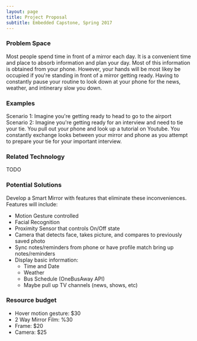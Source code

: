 ```yaml
---
layout: page
title: Project Proposal
subtitle: Embedded Capstone, Spring 2017
---
```


### Problem Space
Most people spend time in front of a mirror each day. It is a convenient time and place to absorb information and plan your day. Most of this information is obtained from your phone. However, your hands will be most likey be occupied if you're standing in front of a mirror getting ready. Having to constantly pause your routine to look down at your phone for the news, weather, and intinerary slow you down.   

### Examples
Scenario 1: Imagine you're getting ready to head to go to the airport 
Scenario 2: Imagine you're getting ready for an interview and need to tie your tie. You pull out your phone and look up a tutorial on Youtube. You constantly exchange looks between your mirror and phone as you attempt to prepare your tie for your important interview. 
### Related Technology
TODO

### Potential Solutions
Develop a Smart Mirror with features that eliminate these inconveniences. Features will include:
* Motion Gesture controlled 
* Facial Recognition
* Proximity Sensor that controls On/Off state
* Camera that detects face, takes picture, and compares to previously saved photo
* Sync notes/reminders from phone or have profile match bring up notes/reminders
* Display basic information:
  * Time and Date
  * Weather
  * Bus Schedule (OneBusAway API)
  * Maybe pull up TV channels (news, shows, etc)

### Resource budget
* Hover motion gesture: $30 
* 2 Way Mirror Film: %30 
* Frame: $20
* Camera: $25

